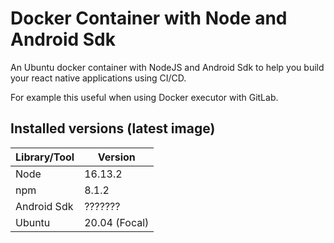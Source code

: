 # Docker Container with Node and Android Sdk

An Ubuntu docker container with NodeJS and Android Sdk to help you build your react native applications using CI/CD.

For example this useful when using Docker executor with GitLab.

## Installed versions (latest image)

| Library/Tool | Version       |
|--------------|---------------|
| Node         | 16.13.2       |
| npm          | 8.1.2         |
| Android Sdk  | ???????       |
| Ubuntu       | 20.04 (Focal) |
